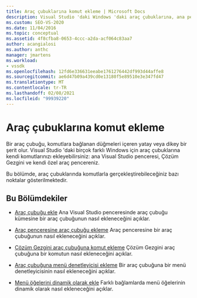 ```yaml
---
title: Araç çubuklarına komut ekleme | Microsoft Docs
description: Visual Studio 'daki Windows 'daki araç çubuklarına, ana pencere, Çözüm Gezgini ve özel araç pencereleri dahil olmak üzere kendi komutlarınızı ekleme hakkında bilgi edinin.
ms.custom: SEO-VS-2020
ms.date: 11/04/2016
ms.topic: conceptual
ms.assetid: 4f8cfba8-0653-4ccc-a2da-acf064c83aa7
author: acangialosi
ms.author: anthc
manager: jmartens
ms.workload:
- vssdk
ms.openlocfilehash: 12fd6e336631eeabe1761276442df993d44affe8
ms.sourcegitcommit: ae6d47b09a439cd0e13180f5e89510e3e347fd47
ms.translationtype: MT
ms.contentlocale: tr-TR
ms.lasthandoff: 02/08/2021
ms.locfileid: "99939220"
---
```

# <a name="add-commands-to-toolbars"></a>Araç çubuklarına komut ekleme
Bir araç çubuğu, komutlara bağlanan düğmeleri içeren yatay veya dikey bir şerit olur. Visual Studio 'daki birçok farklı Windows için araç çubuklarına kendi komutlarınızı ekleyebilirsiniz: ana Visual Studio penceresi, Çözüm Gezgini ve kendi özel araç pencereniz.

 Bu bölümde, araç çubuklarında komutlarla gerçekleştirebileceğiniz bazı noktalar gösterilmektedir.

## <a name="in-this-section"></a>Bu Bölümdekiler
- [Araç çubuğu ekle](../extensibility/adding-a-toolbar.md) Ana Visual Studio penceresinde araç çubuğu kümesine bir araç çubuğunun nasıl ekleneceğini açıklar.

- [Araç penceresine araç çubuğu ekleme](../extensibility/adding-a-toolbar-to-a-tool-window.md) Araç penceresine bir araç çubuğunun nasıl ekleneceğini açıklar.

- [Çözüm Gezgini araç çubuğuna komut ekleme](../extensibility/adding-a-command-to-the-solution-explorer-toolbar.md) Çözüm Gezgini araç çubuğuna bir komutun nasıl ekleneceğini açıklar.

- [Araç çubuğuna menü denetleyicisi ekleme](../extensibility/adding-a-menu-controller-to-a-toolbar.md) Bir araç çubuğuna bir menü denetleyicisinin nasıl ekleneceğini açıklar.

- [Menü öğelerini dinamik olarak ekle](../extensibility/dynamically-adding-menu-items.md) Farklı bağlamlarda menü öğelerinin dinamik olarak nasıl ekleneceğini açıklar.
